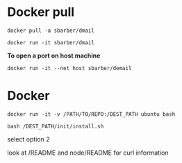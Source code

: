 # Docker pull

`docker pull -a sbarber/dmail`

`docker run -it sbarber/dmail`

**To open a port on host machine**

`docker run -it --net host sbarber/demail`

# Docker

`docker run -it -v /PATH/TO/REPO:/DEST_PATH ubuntu bash`

`bash /DEST_PATH/init/install.sh`

select option 2

look at /README and node/README for curl information
